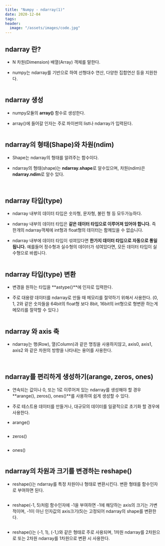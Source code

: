 ```yaml
---
title: "Numpy - ndarray(1)"
date: 2020-12-04
tags:
header:
  image: "/assets/images/code.jpg"
---
```


## ndarray 란?

* N 차원(Dimension) 배열(Array) 객체를 말한다.

* numpy는 ndarray를 기반으로 하여 선형대수 연산, 다양한 집합연산 등을 지원한다.

<img src="{{ site.url }}{{ site.baseurl }}/assets/images/numpy_ndarray1.png" alt="">



## ndarray 생성

* numpy모듈의 **array()** 함수로 생성한다.

* array()에 들어갈 인자는 주로 파이썬의 list나 ndarray가 입력된다.

<img src="{{ site.url }}{{ site.baseurl }}/assets/images/learning/numpy_ndarray2.png" alt="">



## ndarray의 형태(Shape)와 차원(ndim)

* Shape는 ndarray의 형태를 알려주는 함수이다.

* ndarray의 형태(shape)는 **ndarray.shape**로 알수있으며, 차원(ndim)은 **ndarray.ndim**로 알수 있다.

<img src="{{ site.url }}{{ site.baseurl }}/assets/images/learning/numpy_ndarray3.png" alt="">

<img src="{{ site.url }}{{ site.baseurl }}/assets/images/learning/numpy_ndarray4.png" alt="">



## ndarray 타입(type)

* ndarray 내부의 데이터 타입은 숫자형, 문자형, 불린 형 등 모두가능하다.

* ndarray 내부의 데이터 타입은 **같은 데이터 타입으로 이루어져 있어야 합니다.** 즉 한개의 ndarray객체에 int형과 float형의 데이터는 함께있을 수 없습니다.

* ndarray 내부에 데이터 타입이 섞여있다면 **한가지 데이터 타입으로 자동으로 통일됩니다.** 예를들어 정수형과 실수형의 데이터가 섞여있다면, 모든 데이터 타입이 실수형으로 바뀝니다.

<img src="{{ site.url }}{{ site.baseurl }}/assets/images/learning/numpy_ndarray5.png" alt="">



## ndarray 타입(type) 변환

* 변경을 원하는 타입을 **astype()**에 인자로 입력한다.

* 주로 대용량 데이터를 ndarray로 만들 때 메모리를 절약하기 위해서 사용한다. (0, 1, 2와 같은 숫자들을 64bit의 float형 보다 8bit, 16bit의 int형으로 형변환 하는게 메모리를 절약할 수 있다.)

<img src="{{ site.url }}{{ site.baseurl }}/assets/images/learning/numpy_ndarray6.png" alt="">



## ndarray 와 axis 축

* ndarray는 행(Row), 열(Column)과 같은 명칭을 사용하지않고, axis0, axis1, axis2 와 같은 차원의 방향을 나타내는 용어를 사용한다.

<img src="{{ site.url }}{{ site.baseurl }}/assets/images/learning/numpy_ndarray7.png" alt="">

<img src="{{ site.url }}{{ site.baseurl }}/assets/images/learning/numpy_ndarray8.png" alt="">



## ndarray를 편리하게 생성하기(arange, zeros, ones)

* 연속되는 값이나 0, 또는 1로 이루어져 있는 ndarray를 생성해야 할 경우 **arange(), zeros(), ones()**를 사용하여 쉽게 생성할 수 있다.

* 주로 테스트용 데이터를 만들거나, 대규모의 데이터를 일괄적으로 초기화 할 경우에 사용한다.

* arange()

<img src="{{ site.url }}{{ site.baseurl }}/assets/images/learning/numpy_ndarray9.png" alt="">

* zeros()

<img src="{{ site.url }}{{ site.baseurl }}/assets/images/learning/numpy_ndarray10.png" alt="">

* ones()

<img src="{{ site.url }}{{ site.baseurl }}/assets/images/learning/numpy_ndarray11.png" alt="">



## ndarray의 차원과 크기를 변경하는 reshape()

* reshape()는 ndarray를 특정 차원이나 형태로 변환시킨다. 변환 형태를 함수인자로 부여하면 된다.

<img src="{{ site.url }}{{ site.baseurl }}/assets/images/learning/numpy_ndarray12.png" alt="">

* reshape(-1, 5)처럼 함수인자에 -1을 부여하면 -1에 해당하는 axis의 크기는 가변적이며, -1이 아닌 인자값의 axis크기(5)는 고정되어 ndarray의 shape를 변환한다.

<img src="{{ site.url }}{{ site.baseurl }}/assets/images/learning/numpy_ndarray13.png" alt="">

* reshape()는 (-1, 1), (-1,)와 같은 형태로 주로 사용되며, 1차원 ndarray를 2차원으로 또는 2차원 ndarray를 1차원으로 변환 시 사용한다.

<img src="{{ site.url }}{{ site.baseurl }}/assets/images/learning/numpy_ndarray14.png" alt="">
